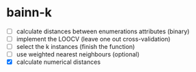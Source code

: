 # bainn-k

- [ ] calculate distances between enumerations attributes (binary)
- [ ] implement the LOOCV (leave one out cross-validation)
- [ ] select the k instances (finish the function)
- [ ] use weighted nearest neighbours (optional)
- [x] calculate numerical distances
